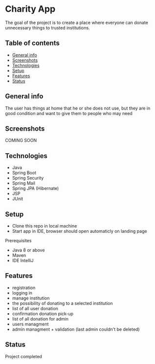 # Charity App
The goal of the project is to create a place where everyone can donate unnecessary things to trusted institutions.

## Table of contents
* [General info](#general-info)
* [Screenshots](#screenshots)
* [Technologies](#technologies)
* [Setup](#setup)
* [Features](#features)
* [Status](#status)

## General info
The user has things at home that he or she does not use, but they are in good condition and want to give them to people who may need

## Screenshots
COMING SOON

## Technologies
* Java
* Spring Boot
* Spring Security
* Spring Mail
* Spring JPA (Hibernate)
* JSP
* JUnit

## Setup
* Clone this repo in local machine
* Start app in IDE, browser should open automaticly on landing page


Prerequisites
* Java 8 or above
* Maven
* IDE IntelliJ

## Features
* registration
* logging in
* manage institution 
* the possibility of donating to a selected institution
* list of all user donation
* confirmation donation pick-up 
* list of all donation for admin 
* users managment 
* admin managment + validation (last admin couldn't be deleted) 


## Status
Project completed </br>
